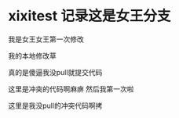 # xixitest 记录这是女王分支
我是女王女王第一次修改

我的本地修改草

真的是傻逼我没pull就提交代码

这里是冲突的代码啊麻痹
然后我第一次啦


这里是我没pull的冲突代码啊拷

